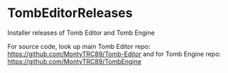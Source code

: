 # TombEditorReleases
Installer releases of Tomb Editor and Tomb Engine

For source code, look up main Tomb Editor repo: https://github.com/MontyTRC89/Tomb-Editor
and for Tomb Engine repo: https://github.com/MontyTRC89/TombEngine
